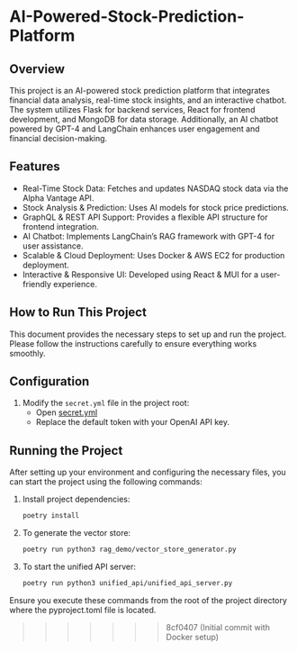 # AI-Powered-Stock-Prediction-Platform

## Overview

This project is an AI-powered stock prediction platform that integrates financial data analysis, real-time stock insights, and an interactive chatbot. The system utilizes Flask for backend services, React for frontend development, and MongoDB for data storage. Additionally, an AI chatbot powered by GPT-4 and LangChain enhances user engagement and financial decision-making.

## Features

- Real-Time Stock Data: Fetches and updates NASDAQ stock data via the Alpha Vantage API.
- Stock Analysis & Prediction: Uses AI models for stock price predictions.
- GraphQL & REST API Support: Provides a flexible API structure for frontend integration.
- AI Chatbot: Implements LangChain’s RAG framework with GPT-4 for user assistance.
- Scalable & Cloud Deployment: Uses Docker & AWS EC2 for production deployment.
- Interactive & Responsive UI: Developed using React & MUI for a user-friendly experience.

## How to Run This Project
This document provides the necessary steps to set up and run the project. Please follow the instructions carefully to ensure everything works smoothly.


## Configuration

1. Modify the `secret.yml` file in the project root:
   - Open [secret.yml](./secret.yml)
   - Replace the default token with your OpenAI API key.

## Running the Project

After setting up your environment and configuring the necessary files, you can start the project using the following commands:

1. Install project dependencies:
   ```bash
   poetry install
   ```
2. To generate the vector store:
   ```bash
   poetry run python3 rag_demo/vector_store_generator.py
   ```
3. To start the unified API server:
   ```bash
   poetry run python3 unified_api/unified_api_server.py
   ```
Ensure you execute these commands from the root of the project directory where the pyproject.toml file is located.



>>>>>>> 8cf0407 (Initial commit with Docker setup)
